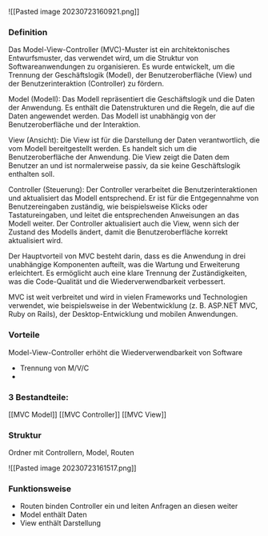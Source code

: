 ![[Pasted image 20230723160921.png]]

### Definition

Das Model-View-Controller (MVC)-Muster ist ein architektonisches Entwurfsmuster, das verwendet wird, um die Struktur von Softwareanwendungen zu organisieren. Es wurde entwickelt, um die Trennung der Geschäftslogik (Model), der Benutzeroberfläche (View) und der Benutzerinteraktion (Controller) zu fördern.

Model (Modell): Das Modell repräsentiert die Geschäftslogik und die Daten der Anwendung. Es enthält die Datenstrukturen und die Regeln, die auf die Daten angewendet werden. Das Modell ist unabhängig von der Benutzeroberfläche und der Interaktion.

View (Ansicht): Die View ist für die Darstellung der Daten verantwortlich, die vom Modell bereitgestellt werden. Es handelt sich um die Benutzeroberfläche der Anwendung. Die View zeigt die Daten dem Benutzer an und ist normalerweise passiv, da sie keine Geschäftslogik enthalten soll.

Controller (Steuerung): Der Controller verarbeitet die Benutzerinteraktionen und aktualisiert das Modell entsprechend. Er ist für die Entgegennahme von Benutzereingaben zuständig, wie beispielsweise Klicks oder Tastatureingaben, und leitet die entsprechenden Anweisungen an das Modell weiter. Der Controller aktualisiert auch die View, wenn sich der Zustand des Modells ändert, damit die Benutzeroberfläche korrekt aktualisiert wird.

Der Hauptvorteil von MVC besteht darin, dass es die Anwendung in drei unabhängige Komponenten aufteilt, was die Wartung und Erweiterung erleichtert. Es ermöglicht auch eine klare Trennung der Zuständigkeiten, was die Code-Qualität und die Wiederverwendbarkeit verbessert.

MVC ist weit verbreitet und wird in vielen Frameworks und Technologien verwendet, wie beispielsweise in der Webentwicklung (z. B. ASP.NET MVC, Ruby on Rails), der Desktop-Entwicklung und mobilen Anwendungen.

### Vorteile
Model-View-Controller erhöht die Wiederverwendbarkeit von Software
- Trennung von M/V/C
- 

### 3 Bestandteile:
[[MVC Model]]
[[MVC Controller]]
[[MVC View]]


### Struktur
Ordner mit Controllern, Model, Routen

![[Pasted image 20230723161517.png]]

### Funktionsweise
- Routen binden Controller ein und leiten Anfragen an diesen weiter
- Model enthält Daten 
- View enthält Darstellung